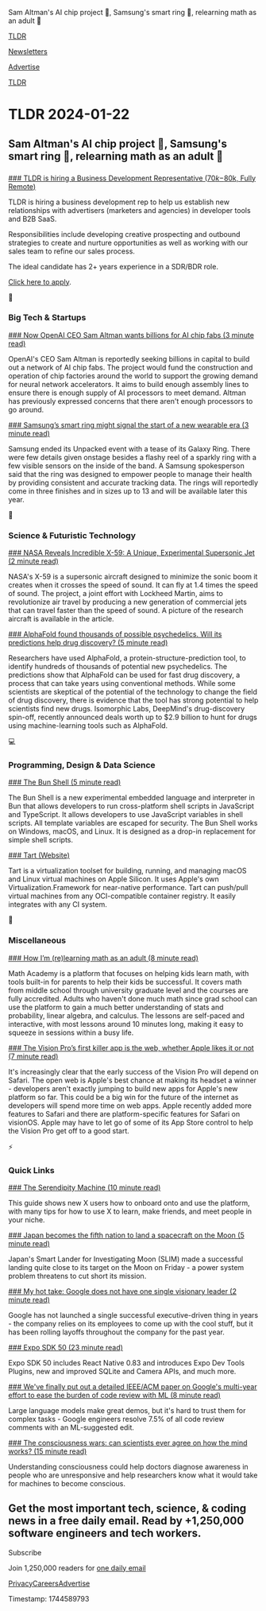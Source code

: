 Sam Altman's AI chip project 🤖, Samsung's smart ring 💍, relearning math as an adult 🧠

[TLDR](/)

[Newsletters](/newsletters)

[Advertise](https://advertise.tldr.tech/)

[TLDR](/)

# TLDR 2024-01-22

## Sam Altman's AI chip project 🤖, Samsung's smart ring 💍, relearning math as an adult 🧠

### 

[### TLDR is hiring a Business Development Representative ($70k-$80k, Fully Remote)](https://jobs.ashbyhq.com/tldr.tech/a920ab1f-5056-4166-99b2-a7706adcc2bc?utm_source=tldrnewsletter)

TLDR is hiring a business development rep to help us establish new relationships with advertisers (marketers and agencies) in developer tools and B2B SaaS.

Responsibilities include developing creative prospecting and outbound strategies to create and nurture opportunities as well as working with our sales team to refine our sales process.

The ideal candidate has 2+ years experience in a SDR/BDR role.

[Click here to apply](https://jobs.ashbyhq.com/tldr.tech/a920ab1f-5056-4166-99b2-a7706adcc2bc).

📱

### Big Tech & Startups

[### Now OpenAI CEO Sam Altman wants billions for AI chip fabs (3 minute read)](https://www.theregister.com/2024/01/20/altman_chip_fabs/?utm_source=tldrnewsletter)

OpenAI's CEO Sam Altman is reportedly seeking billions in capital to build out a network of AI chip fabs. The project would fund the construction and operation of chip factories around the world to support the growing demand for neural network accelerators. It aims to build enough assembly lines to ensure there is enough supply of AI processors to meet demand. Altman has previously expressed concerns that there aren't enough processors to go around.

[### Samsung’s smart ring might signal the start of a new wearable era (3 minute read)](https://www.theverge.com/2024/1/19/24041922/samsung-galaxy-ring-smart-ring-wearables?utm_source=tldrnewsletter)

Samsung ended its Unpacked event with a tease of its Galaxy Ring. There were few details given onstage besides a flashy reel of a sparkly ring with a few visible sensors on the inside of the band. A Samsung spokesperson said that the ring was designed to empower people to manage their health by providing consistent and accurate tracking data. The rings will reportedly come in three finishes and in sizes up to 13 and will be available later this year.

🚀

### Science & Futuristic Technology

[### NASA Reveals Incredible X-59: A Unique, Experimental Supersonic Jet (2 minute read)](https://www.sciencealert.com/nasa-reveals-incredible-x-59-a-unique-experimental-supersonic-jet?utm_source=tldrnewsletter)

NASA's X-59 is a supersonic aircraft designed to minimize the sonic boom it creates when it crosses the speed of sound. It can fly at 1.4 times the speed of sound. The project, a joint effort with Lockheed Martin, aims to revolutionize air travel by producing a new generation of commercial jets that can travel faster than the speed of sound. A picture of the research aircraft is available in the article.

[### AlphaFold found thousands of possible psychedelics. Will its predictions help drug discovery? (5 minute read)](https://www.nature.com/articles/d41586-024-00130-8?utm_source=tldrnewsletter)

Researchers have used AlphaFold, a protein-structure-prediction tool, to identify hundreds of thousands of potential new psychedelics. The predictions show that AlphaFold can be used for fast drug discovery, a process that can take years using conventional methods. While some scientists are skeptical of the potential of the technology to change the field of drug discovery, there is evidence that the tool has strong potential to help scientists find new drugs. Isomorphic Labs, DeepMind's drug-discovery spin-off, recently announced deals worth up to $2.9 billion to hunt for drugs using machine-learning tools such as AlphaFold.

💻

### Programming, Design & Data Science

[### The Bun Shell (5 minute read)](https://bun.sh/blog/the-bun-shell?utm_source=tldrnewsletter)

The Bun Shell is a new experimental embedded language and interpreter in Bun that allows developers to run cross-platform shell scripts in JavaScript and TypeScript. It allows developers to use JavaScript variables in shell scripts. All template variables are escaped for security. The Bun Shell works on Windows, macOS, and Linux. It is designed as a drop-in replacement for simple shell scripts.

[### Tart (Website)](https://tart.run/?utm_source=tldrnewsletter)

Tart is a virtualization toolset for building, running, and managing macOS and Linux virtual machines on Apple Silicon. It uses Apple's own Virtualization.Framework for near-native performance. Tart can push/pull virtual machines from any OCI-compatible container registry. It easily integrates with any CI system.

🎁

### Miscellaneous

[### How I’m (re)learning math as an adult (8 minute read)](https://gmays.com/how-im-relearning-math-as-an-adult/?utm_source=tldrnewsletter)

Math Academy is a platform that focuses on helping kids learn math, with tools built-in for parents to help their kids be successful. It covers math from middle school through university graduate level and the courses are fully accredited. Adults who haven't done much math since grad school can use the platform to gain a much better understanding of stats and probability, linear algebra, and calculus. The lessons are self-paced and interactive, with most lessons around 10 minutes long, making it easy to squeeze in sessions within a busy life.

[### The Vision Pro’s first killer app is the web, whether Apple likes it or not (7 minute read)](https://www.theverge.com/2024/1/20/24044343/apple-vision-pro-safari-killer-app?utm_source=tldrnewsletter)

It's increasingly clear that the early success of the Vision Pro will depend on Safari. The open web is Apple's best chance at making its headset a winner - developers aren't exactly jumping to build new apps for Apple's new platform so far. This could be a big win for the future of the internet as developers will spend more time on web apps. Apple recently added more features to Safari and there are platform-specific features for Safari on visionOS. Apple may have to let go of some of its App Store control to help the Vision Pro get off to a good start.

⚡

### Quick Links

[### The Serendipity Machine (10 minute read)](https://nabeelqu.co/twitter?utm_source=tldrnewsletter)

This guide shows new X users how to onboard onto and use the platform, with many tips for how to use X to learn, make friends, and meet people in your niche.

[### Japan becomes the fifth nation to land a spacecraft on the Moon (5 minute read)](https://arstechnica.com/space/2024/01/japans-moon-sniper-mission-aims-for-precise-lunar-landing/?utm_source=tldrnewsletter)

Japan's Smart Lander for Investigating Moon (SLIM) made a successful landing quite close to its target on the Moon on Friday - a power system problem threatens to cut short its mission.

[### My hot take: Google does not have one single visionary leader (2 minute read)](https://www.linkedin.com/posts/dhtheriault_my-hot-take-google-does-not-have-one-single-activity-7153269568893775872-9xzp/?utm_source=tldrnewsletter)

Google has not launched a single successful executive-driven thing in years - the company relies on its employees to come up with the cool stuff, but it has been rolling layoffs throughout the company for the past year.

[### Expo SDK 50 (23 minute read)](https://expo.dev/changelog/2024/01-18-sdk-50?utm_source=tldrnewsletter)

Expo SDK 50 includes React Native 0.83 and introduces Expo Dev Tools Plugins, new and improved SQLite and Camera APIs, and much more.

[### We've finally put out a detailed IEEE/ACM paper on Google's multi-year effort to ease the burden of code review with ML (8 minute read)](https://twitter.com/jacobaustin132/status/1748863834423468469?utm_source=tldrnewsletter)

Large language models make great demos, but it's hard to trust them for complex tasks - Google engineers resolve 7.5% of all code review comments with an ML-suggested edit.

[### The consciousness wars: can scientists ever agree on how the mind works? (15 minute read)](https://www.nature.com/articles/d41586-024-00107-7?utm_source=tldrnewsletter)

Understanding consciousness could help doctors diagnose awareness in people who are unresponsive and help researchers know what it would take for machines to become conscious.

## Get the most important tech, science, & coding news in a free daily email. Read by +1,250,000 software engineers and tech workers.

Subscribe

Join 1,250,000 readers for [one daily email](/api/latest/tech)

[Privacy](/privacy)[Careers](https://jobs.ashbyhq.com/tldr.tech)[Advertise](/tech/advertise)

Timestamp: 1744589793